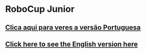 # RoboCup Junior

## [Clica aqui para veres a versão Portuguesa](/README_PT.md)
## [Click here to see the English version here](/README_EN.md)